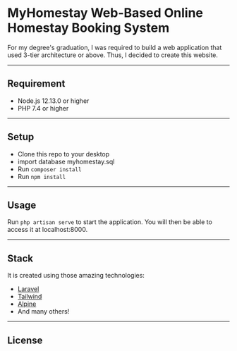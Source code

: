 # MyHomestay Web-Based Online Homestay Booking System
For my degree's graduation, I was required to build a web application that used 3-tier architecture or above. Thus, I decided to create this website. 

---

## Requirement
- Node.js 12.13.0 or higher
- PHP 7.4 or higher
---

## Setup
- Clone this repo to your desktop
- import database myhomestay.sql 
- Run `composer install`
- Run `npm install`

---

## Usage
Run `php artisan serve` to start the application. You will then be able to access it at localhost:8000.

---

## Stack
It is created using those amazing technologies:
- [Laravel](https://laravel.com/)
- [Tailwind](https://tailwindcss.com/)
- [Alpine](https://alpinejs.dev/)
- And many others!

---

## License


